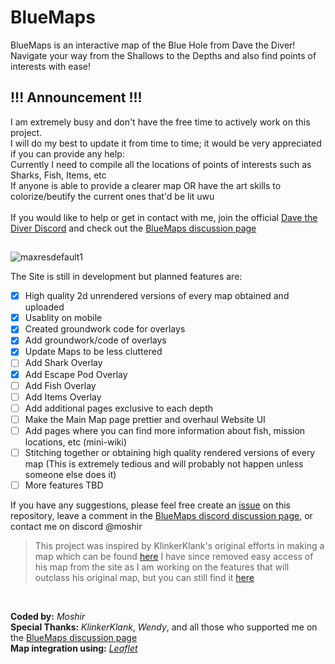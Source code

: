 # BlueMaps
BlueMaps is an interactive map of the Blue Hole from Dave the Diver!
Navigate your way from the Shallows to the Depths and also find points of interests with ease!

## !!! Announcement !!!
I am extremely busy and don't have the free time to actively work on this project. <br>
I will do my best to update it from time to time; it would be very appreciated if you can provide any help: <br>
Currently I need to compile all the locations of points of interests such as Sharks, Fish, Items, etc <br>
If anyone is able to provide a clearer map OR have the art skills to colorize/beutify the current ones that'd be lit uwu <br> <br>
If you would like to help or get in contact with me, join the official [Dave the Diver Discord](https://discord.com/invite/davethediver) and check out the [BlueMaps discussion page](https://discord.com/channels/977061952960462848/1128284887472930888)

## 

![maxresdefault1](https://github.com/MoshirMoshir/BlueMaps/assets/72672977/d0c52be9-12a3-48d4-9927-59adcfb2f7a3)

The Site is still in development but planned features are:

 - [x] High quality 2d unrendered versions of every map obtained and uploaded
 - [x] Usablity on mobile
 - [x] Created groundwork code for overlays
 - [x] Add groundwork/code of overlays
 - [x] Update Maps to be less cluttered
 - [ ] Add Shark Overlay
 - [x] Add Escape Pod Overlay
 - [ ] Add Fish Overlay
 - [ ] Add Items Overlay
 - [ ] Add additional pages exclusive to each depth
 - [ ] Make the Main Map page prettier and overhaul Website UI
 - [ ] Add pages where you can find more information about fish, mission locations, etc (mini-wiki)
 - [ ] Stitching together or obtaining high quality rendered versions of every map (This is extremely tedious and will probably not happen unless someone else does it)
 - [ ] More features TBD

If you have any suggestions, please feel free create an [issue](https://github.com/MoshirMoshir/BlueMaps/issues) on this repository, leave a comment in the [ BlueMaps discord discussion page](https://discord.com/channels/977061952960462848/1128284887472930888), or contact me on discord @moshir

> This project was inspired by KlinkerKlank's original efforts in making a map which can be found [here](https://steamcommunity.com/sharedfiles/filedetails/?id=2921898835)
> I have since removed easy access of his map from the site as I am working on the features that will outclass his original map, but you can still find it [here](https://bluemaps.moshir.dev/klinkerklank.html)

<br>

**Coded by:** *Moshir*  <br>
**Special Thanks:** *KlinkerKlank*, *Wendy*, and all those who supported me on the [BlueMaps discussion page](https://discord.com/channels/977061952960462848/1128284887472930888) <br>
**Map integration using:** *[Leaflet](https://leafletjs.com/)*

